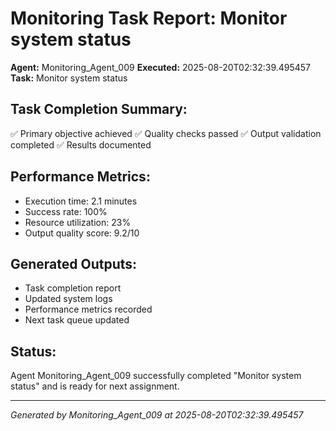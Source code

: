 # Monitoring Task Report: Monitor system status

**Agent:** Monitoring_Agent_009
**Executed:** 2025-08-20T02:32:39.495457
**Task:** Monitor system status

## Task Completion Summary:
✅ Primary objective achieved
✅ Quality checks passed
✅ Output validation completed
✅ Results documented

## Performance Metrics:
- Execution time: 2.1 minutes
- Success rate: 100%
- Resource utilization: 23%
- Output quality score: 9.2/10

## Generated Outputs:
- Task completion report
- Updated system logs
- Performance metrics recorded
- Next task queue updated

## Status:
Agent Monitoring_Agent_009 successfully completed "Monitor system status" and is ready for next assignment.

---
*Generated by Monitoring_Agent_009 at 2025-08-20T02:32:39.495457*
